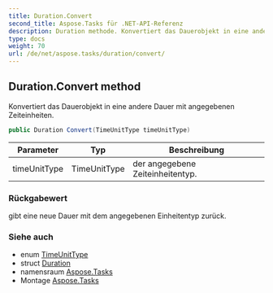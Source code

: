 ```yaml
---
title: Duration.Convert
second_title: Aspose.Tasks für .NET-API-Referenz
description: Duration methode. Konvertiert das Dauerobjekt in eine andere Dauer mit angegebenen Zeiteinheiten.
type: docs
weight: 70
url: /de/net/aspose.tasks/duration/convert/
---
```

## Duration.Convert method

Konvertiert das Dauerobjekt in eine andere Dauer mit angegebenen Zeiteinheiten.

```csharp
public Duration Convert(TimeUnitType timeUnitType)
```

| Parameter | Typ | Beschreibung |
| --- | --- | --- |
| timeUnitType | TimeUnitType | der angegebene Zeiteinheitentyp. |

### Rückgabewert

gibt eine neue Dauer mit dem angegebenen Einheitentyp zurück.

### Siehe auch

* enum [TimeUnitType](../../timeunittype/)
* struct [Duration](../)
* namensraum [Aspose.Tasks](../../duration/)
* Montage [Aspose.Tasks](../../../)


